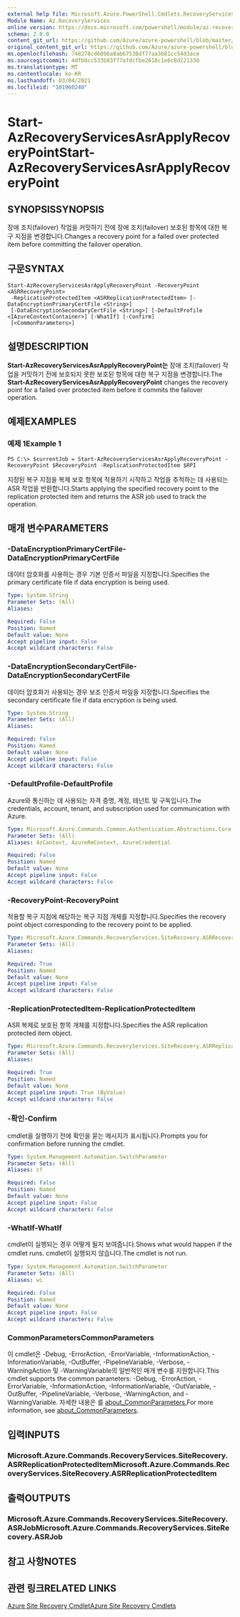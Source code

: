 ```yaml
---
external help file: Microsoft.Azure.PowerShell.Cmdlets.RecoveryServices.SiteRecovery.dll-Help.xml
Module Name: Az.RecoveryServices
online version: https://docs.microsoft.com/powershell/module/az.recoveryservices/start-azrecoveryservicesasrapplyrecoverypoint
schema: 2.0.0
content_git_url: https://github.com/Azure/azure-powershell/blob/master/src/RecoveryServices/RecoveryServices/help/Start-AzRecoveryServicesAsrApplyRecoveryPoint.md
original_content_git_url: https://github.com/Azure/azure-powershell/blob/master/src/RecoveryServices/RecoveryServices/help/Start-AzRecoveryServicesAsrApplyRecoveryPoint.md
ms.openlocfilehash: 748278cd6096a8ab67538df77aa3b81cc54d3ace
ms.sourcegitcommit: 4dfb0cc533b83f77afdcfbe2618c1e6c8d221330
ms.translationtype: MT
ms.contentlocale: ko-KR
ms.lasthandoff: 03/04/2021
ms.locfileid: "101960240"
---
```

# <span data-ttu-id="753f6-101">Start-AzRecoveryServicesAsrApplyRecoveryPoint</span><span class="sxs-lookup"><span data-stu-id="753f6-101">Start-AzRecoveryServicesAsrApplyRecoveryPoint</span></span>

## <span data-ttu-id="753f6-102">SYNOPSIS</span><span class="sxs-lookup"><span data-stu-id="753f6-102">SYNOPSIS</span></span>
<span data-ttu-id="753f6-103">장애 조치(failover) 작업을 커밋하기 전에 장애 조치(failover) 보호된 항목에 대한 복구 지점을 변경합니다.</span><span class="sxs-lookup"><span data-stu-id="753f6-103">Changes a recovery point for a failed over protected item before committing the failover operation.</span></span>

## <span data-ttu-id="753f6-104">구문</span><span class="sxs-lookup"><span data-stu-id="753f6-104">SYNTAX</span></span>

```
Start-AzRecoveryServicesAsrApplyRecoveryPoint -RecoveryPoint <ASRRecoveryPoint>
 -ReplicationProtectedItem <ASRReplicationProtectedItem> [-DataEncryptionPrimaryCertFile <String>]
 [-DataEncryptionSecondaryCertFile <String>] [-DefaultProfile <IAzureContextContainer>] [-WhatIf] [-Confirm]
 [<CommonParameters>]
```

## <span data-ttu-id="753f6-105">설명</span><span class="sxs-lookup"><span data-stu-id="753f6-105">DESCRIPTION</span></span>
<span data-ttu-id="753f6-106">**Start-AzRecoveryServicesAsrApplyRecoveryPoint는** 장애 조치(failover) 작업을 커밋하기 전에 보호되지 못한 보호된 항목에 대한 복구 지점을 변경합니다.</span><span class="sxs-lookup"><span data-stu-id="753f6-106">The **Start-AzRecoveryServicesAsrApplyRecoveryPoint** changes the recovery point for a failed over protected item before it commits the failover operation.</span></span>

## <span data-ttu-id="753f6-107">예제</span><span class="sxs-lookup"><span data-stu-id="753f6-107">EXAMPLES</span></span>

### <span data-ttu-id="753f6-108">예제 1</span><span class="sxs-lookup"><span data-stu-id="753f6-108">Example 1</span></span>
```
PS C:\> $currentJob = Start-AzRecoveryServicesAsrApplyRecoveryPoint -RecoveryPoint $RecoveryPoint -ReplicationProtectedItem $RPI
```

<span data-ttu-id="753f6-109">지정된 복구 지점을 복제 보호 항목에 적용하기 시작하고 작업을 추적하는 데 사용되는 ASR 작업을 반환합니다.</span><span class="sxs-lookup"><span data-stu-id="753f6-109">Starts applying the specified recovery point to the replication protected item and returns the ASR job used to track the operation.</span></span>

## <span data-ttu-id="753f6-110">매개 변수</span><span class="sxs-lookup"><span data-stu-id="753f6-110">PARAMETERS</span></span>

### <span data-ttu-id="753f6-111">-DataEncryptionPrimaryCertFile</span><span class="sxs-lookup"><span data-stu-id="753f6-111">-DataEncryptionPrimaryCertFile</span></span>
<span data-ttu-id="753f6-112">데이터 암호화를 사용하는 경우 기본 인증서 파일을 지정합니다.</span><span class="sxs-lookup"><span data-stu-id="753f6-112">Specifies the primary certificate file if data encryption is being used.</span></span>

```yaml
Type: System.String
Parameter Sets: (All)
Aliases:

Required: False
Position: Named
Default value: None
Accept pipeline input: False
Accept wildcard characters: False
```

### <span data-ttu-id="753f6-113">-DataEncryptionSecondaryCertFile</span><span class="sxs-lookup"><span data-stu-id="753f6-113">-DataEncryptionSecondaryCertFile</span></span>
<span data-ttu-id="753f6-114">데이터 암호화가 사용되는 경우 보조 인증서 파일을 지정합니다.</span><span class="sxs-lookup"><span data-stu-id="753f6-114">Specifies the secondary certificate file if data encryption is being used.</span></span>

```yaml
Type: System.String
Parameter Sets: (All)
Aliases:

Required: False
Position: Named
Default value: None
Accept pipeline input: False
Accept wildcard characters: False
```

### <span data-ttu-id="753f6-115">-DefaultProfile</span><span class="sxs-lookup"><span data-stu-id="753f6-115">-DefaultProfile</span></span>
<span data-ttu-id="753f6-116">Azure와 통신하는 데 사용되는 자격 증명, 계정, 테넌트 및 구독입니다.</span><span class="sxs-lookup"><span data-stu-id="753f6-116">The credentials, account, tenant, and subscription used for communication with Azure.</span></span>


```yaml
Type: Microsoft.Azure.Commands.Common.Authentication.Abstractions.Core.IAzureContextContainer
Parameter Sets: (All)
Aliases: AzContext, AzureRmContext, AzureCredential

Required: False
Position: Named
Default value: None
Accept pipeline input: False
Accept wildcard characters: False
```

### <span data-ttu-id="753f6-117">-RecoveryPoint</span><span class="sxs-lookup"><span data-stu-id="753f6-117">-RecoveryPoint</span></span>
<span data-ttu-id="753f6-118">적용할 복구 지점에 해당하는 복구 지점 개체를 지정합니다.</span><span class="sxs-lookup"><span data-stu-id="753f6-118">Specifies the recovery point object corresponding to the recovery point to be applied.</span></span>

```yaml
Type: Microsoft.Azure.Commands.RecoveryServices.SiteRecovery.ASRRecoveryPoint
Parameter Sets: (All)
Aliases:

Required: True
Position: Named
Default value: None
Accept pipeline input: False
Accept wildcard characters: False
```

### <span data-ttu-id="753f6-119">-ReplicationProtectedItem</span><span class="sxs-lookup"><span data-stu-id="753f6-119">-ReplicationProtectedItem</span></span>
<span data-ttu-id="753f6-120">ASR 복제로 보호된 항목 개체를 지정합니다.</span><span class="sxs-lookup"><span data-stu-id="753f6-120">Specifies the ASR replication protected item object.</span></span>

```yaml
Type: Microsoft.Azure.Commands.RecoveryServices.SiteRecovery.ASRReplicationProtectedItem
Parameter Sets: (All)
Aliases:

Required: True
Position: Named
Default value: None
Accept pipeline input: True (ByValue)
Accept wildcard characters: False
```

### <span data-ttu-id="753f6-121">-확인</span><span class="sxs-lookup"><span data-stu-id="753f6-121">-Confirm</span></span>
<span data-ttu-id="753f6-122">cmdlet을 실행하기 전에 확인을 묻는 메시지가 표시됩니다.</span><span class="sxs-lookup"><span data-stu-id="753f6-122">Prompts you for confirmation before running the cmdlet.</span></span>

```yaml
Type: System.Management.Automation.SwitchParameter
Parameter Sets: (All)
Aliases: cf

Required: False
Position: Named
Default value: None
Accept pipeline input: False
Accept wildcard characters: False
```

### <span data-ttu-id="753f6-123">-WhatIf</span><span class="sxs-lookup"><span data-stu-id="753f6-123">-WhatIf</span></span>
<span data-ttu-id="753f6-124">cmdlet이 실행되는 경우 어떻게 될지 보여줍니다.</span><span class="sxs-lookup"><span data-stu-id="753f6-124">Shows what would happen if the cmdlet runs.</span></span> <span data-ttu-id="753f6-125">cmdlet이 실행되지 않습니다.</span><span class="sxs-lookup"><span data-stu-id="753f6-125">The cmdlet is not run.</span></span>

```yaml
Type: System.Management.Automation.SwitchParameter
Parameter Sets: (All)
Aliases: wi

Required: False
Position: Named
Default value: None
Accept pipeline input: False
Accept wildcard characters: False
```

### <span data-ttu-id="753f6-126">CommonParameters</span><span class="sxs-lookup"><span data-stu-id="753f6-126">CommonParameters</span></span>
<span data-ttu-id="753f6-127">이 cmdlet은 -Debug, -ErrorAction, -ErrorVariable, -InformationAction, -InformationVariable, -OutBuffer, -PipelineVariable, -Verbose, -WarningAction 및 -WarningVariable의 일반적인 매개 변수를 지원합니다.</span><span class="sxs-lookup"><span data-stu-id="753f6-127">This cmdlet supports the common parameters: -Debug, -ErrorAction, -ErrorVariable, -InformationAction, -InformationVariable, -OutVariable, -OutBuffer, -PipelineVariable, -Verbose, -WarningAction, and -WarningVariable.</span></span> <span data-ttu-id="753f6-128">자세한 내용은 를 [about_CommonParameters.](http://go.microsoft.com/fwlink/?LinkID=113216)</span><span class="sxs-lookup"><span data-stu-id="753f6-128">For more information, see [about_CommonParameters](http://go.microsoft.com/fwlink/?LinkID=113216).</span></span>

## <span data-ttu-id="753f6-129">입력</span><span class="sxs-lookup"><span data-stu-id="753f6-129">INPUTS</span></span>

### <span data-ttu-id="753f6-130">Microsoft.Azure.Commands.RecoveryServices.SiteRecovery.ASRReplicationProtectedItem</span><span class="sxs-lookup"><span data-stu-id="753f6-130">Microsoft.Azure.Commands.RecoveryServices.SiteRecovery.ASRReplicationProtectedItem</span></span>

## <span data-ttu-id="753f6-131">출력</span><span class="sxs-lookup"><span data-stu-id="753f6-131">OUTPUTS</span></span>

### <span data-ttu-id="753f6-132">Microsoft.Azure.Commands.RecoveryServices.SiteRecovery.ASRJob</span><span class="sxs-lookup"><span data-stu-id="753f6-132">Microsoft.Azure.Commands.RecoveryServices.SiteRecovery.ASRJob</span></span>

## <span data-ttu-id="753f6-133">참고 사항</span><span class="sxs-lookup"><span data-stu-id="753f6-133">NOTES</span></span>

## <span data-ttu-id="753f6-134">관련 링크</span><span class="sxs-lookup"><span data-stu-id="753f6-134">RELATED LINKS</span></span>

[<span data-ttu-id="753f6-135">Azure Site Recovery Cmdlet</span><span class="sxs-lookup"><span data-stu-id="753f6-135">Azure Site Recovery Cmdlets</span></span>](./Az.SiteRecovery.md)

